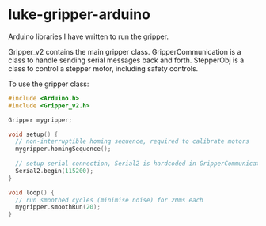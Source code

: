 # luke-gripper-arduino

Arduino libraries I have written to run the gripper.

Gripper_v2 contains the main gripper class. GripperCommunication is a class to handle sending serial messages back and forth. StepperObj is a class to control a stepper motor, including safety controls.

To use the gripper class:

```c++
#include <Arduino.h>
#include <Gripper_v2.h>

Gripper mygripper;

void setup() {
  // non-interruptible homing sequence, required to calibrate motors
  mygripper.homingSequence();
  
  // setup serial connection, Serial2 is hardcoded in GripperCommunication as a global
  Serial2.begin(115200);
}

void loop() {
  // run smoothed cycles (minimise noise) for 20ms each
  mygripper.smoothRun(20);
}
```
